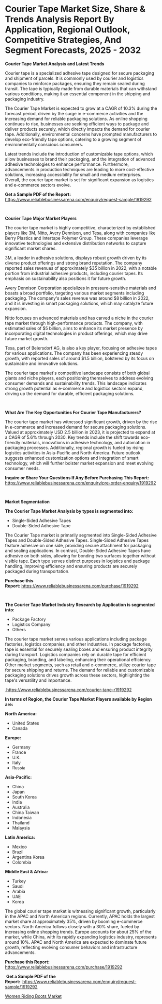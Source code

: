 <p><h1>Courier Tape Market Size, Share & Trends Analysis Report By Application, Regional Outlook, Competitive Strategies, And Segment Forecasts, 2025 - 2032</h1></p><p><strong>Courier Tape Market Analysis and Latest Trends</strong></p>
<p><p>Courier tape is a specialized adhesive tape designed for secure packaging and shipment of parcels. It is commonly used by courier and logistics companies to reinforce packages, ensuring they remain sealed during transit. The tape is typically made from durable materials that can withstand various conditions, making it an essential component in the shipping and packaging industry.</p><p>The Courier Tape Market is expected to grow at a CAGR of 10.3% during the forecast period, driven by the surge in e-commerce activities and the increasing demand for reliable packaging solutions. As online shopping continues to rise, businesses are seeking efficient ways to package and deliver products securely, which directly impacts the demand for courier tape. Additionally, environmental concerns have prompted manufacturers to develop eco-friendly tape options, catering to a growing segment of environmentally conscious consumers.</p><p>Latest trends include the introduction of customizable tape options, which allow businesses to brand their packaging, and the integration of advanced adhesive technologies to enhance performance. Furthermore, advancements in production techniques are leading to more cost-effective solutions, increasing accessibility for small and medium enterprises. Overall, the courier tape market is set for significant expansion as logistics and e-commerce sectors evolve.</p></p>
<p><strong>Get a Sample PDF of the Report:&nbsp;</strong> <a href="https://www.reliablebusinessarena.com/enquiry/request-sample/1919292?utm_campaign=2258&utm_medium=2&utm_source=Github&utm_content=ia&utm_term=08022025&utm_id=courier-tape">https://www.reliablebusinessarena.com/enquiry/request-sample/1919292</a></p>
<p>&nbsp;</p>
<p><strong>Courier Tape Major Market Players</strong></p>
<p><p>The courier tape market is highly competitive, characterized by established players like 3M, Nitto, Avery Dennison, and Tesa, along with companies like Berry Plastics and Intertape Polymer Group. These companies leverage innovative technologies and extensive distribution networks to capture significant market shares.</p><p>3M, a leader in adhesive solutions, displays robust growth driven by its diverse product offerings and strong brand reputation. The company reported sales revenues of approximately $35 billion in 2022, with a notable portion from industrial adhesive products, including courier tapes. Its emphasis on sustainability also positions it for future growth.</p><p>Avery Dennison Corporation specializes in pressure-sensitive materials and boasts a broad portfolio, targeting various market segments including packaging. The company's sales revenue was around $8 billion in 2022, and it is investing in smart packaging solutions, which may catalyze future expansion.</p><p>Nitto focuses on advanced materials and has carved a niche in the courier tape market through high-performance products. The company, with estimated sales of $5 billion, aims to enhance its market presence by incorporating digital technologies in product offerings, which may drive future market growth.</p><p>Tesa, part of Beiersdorf AG, is also a key player, focusing on adhesive tapes for various applications. The company has been experiencing steady growth, with reported sales of around $1.5 billion, bolstered by its focus on sustainable and innovative solutions.</p><p>The courier tape market's competitive landscape consists of both global giants and niche players, each positioning themselves to address evolving consumer demands and sustainability trends. This landscape indicates strong growth potential as e-commerce and logistics sectors expand, driving up the demand for durable, efficient packaging solutions.</p></p>
<p>&nbsp;</p>
<p><strong>What Are The Key Opportunities For Courier Tape Manufacturers?</strong></p>
<p><p>The courier tape market has witnessed significant growth, driven by the rise in e-commerce and increased demand for secure packaging solutions. Valued at approximately USD 2.5 billion in 2023, it is projected to expand at a CAGR of 5.6% through 2030. Key trends include the shift towards eco-friendly materials, innovations in adhesive technology, and automation in packaging processes. Additionally, regional growth is fueled by rising logistics activities in Asia-Pacific and North America. Future outlook suggests enhanced customization options and integration of smart technology, which will further bolster market expansion and meet evolving consumer needs.</p></p>
<p><strong>Inquire or Share Your Questions If Any Before Purchasing This Report:</strong> <a href="https://www.reliablebusinessarena.com/enquiry/pre-order-enquiry/1919292?utm_campaign=2258&utm_medium=2&utm_source=Github&utm_content=ia&utm_term=08022025&utm_id=courier-tape">https://www.reliablebusinessarena.com/enquiry/pre-order-enquiry/1919292</a></p>
<p>&nbsp;</p>
<p><strong>Market Segmentation</strong></p>
<p><strong>The Courier Tape Market Analysis by types is segmented into:</strong></p>
<p><ul><li>Single-Sided Adhesive Tapes</li><li>Double-Sided Adhesive Tape</li></ul></p>
<p><p>The Courier Tape market is primarily segmented into Single-Sided Adhesive Tapes and Double-Sided Adhesive Tapes. Single-Sided Adhesive Tapes feature adhesive on one side, providing secure attachment for packaging and sealing applications. In contrast, Double-Sided Adhesive Tapes have adhesive on both sides, allowing for bonding two surfaces together without visible tape. Each type serves distinct purposes in logistics and package handling, improving efficiency and ensuring products are securely packaged during transportation.</p></p>
<p><strong>Purchase this Report:&nbsp;</strong><a href="https://www.reliablebusinessarena.com/purchase/1919292?utm_campaign=2258&utm_medium=2&utm_source=Github&utm_content=ia&utm_term=08022025&utm_id=courier-tape">https://www.reliablebusinessarena.com/purchase/1919292</a></p>
<p>&nbsp;</p>
<p><strong>The Courier Tape Market Industry Research by Application is segmented into:</strong></p>
<p><ul><li>Package Factory</li><li>Logistics Company</li><li>Others</li></ul></p>
<p><p>The courier tape market serves various applications including package factories, logistics companies, and other industries. In package factories, tape is essential for securely sealing boxes and ensuring product integrity during transport. Logistics companies rely on durable tape for efficient packaging, branding, and labeling, enhancing their operational efficiency. Other market segments, such as retail and e-commerce, utilize courier tape for secure shipping and returns. The demand for reliable and customizable packaging solutions drives growth across these sectors, highlighting the tape's versatility and importance.</p></p>
<p><a href="https://www.reliablebusinessarena.com/courier-tape-r1919292?utm_campaign=2258&utm_medium=2&utm_source=Github&utm_content=ia&utm_term=08022025&utm_id=courier-tape">&nbsp;https://www.reliablebusinessarena.com/courier-tape-r1919292</a></p>
<p><strong>In terms of Region, the Courier Tape Market Players available by Region are:</strong></p>
<p>
    <p> <strong> North America: </strong>
        <ul>
            <li>United States</li>
            <li>Canada</li>
        </ul>
        </p> 
    <p> <strong> Europe: </strong>
        <ul>
            <li>Germany</li>
            <li>France</li>
            <li>U.K.</li>
            <li>Italy</li>
            <li>Russia</li>
        </ul>
        </p> 
    <p> <strong> Asia-Pacific: </strong>
        <ul>
            <li>China</li>
            <li>Japan</li>
            <li>South Korea</li>
            <li>India</li>
            <li>Australia</li>
            <li>China Taiwan</li>
            <li>Indonesia</li>
            <li>Thailand</li>
            <li>Malaysia</li>
        </ul>
        </p> 
    <p> <strong> Latin America: </strong>
        <ul>
            <li>Mexico</li>
            <li>Brazil</li>
            <li>Argentina Korea</li>
            <li>Colombia</li>
        </ul>
        </p> 
    <p> <strong> Middle East & Africa: </strong>
        <ul>
            <li>Turkey</li>
            <li>Saudi</li>
            <li>Arabia</li>
            <li>UAE</li>
            <li>Korea</li>
        </ul>
    </p>
    </p>
<p><p>The global courier tape market is witnessing significant growth, particularly in the APAC and North American regions. Currently, APAC holds the largest market share at approximately 35%, driven by booming e-commerce sectors. North America follows closely with a 30% share, fueled by increasing online shopping trends. Europe accounts for about 25% of the market, while China, with its rapidly expanding logistics industry, represents around 10%. APAC and North America are expected to dominate future growth, reflecting evolving consumer behaviors and infrastructure advancements.</p></p>
<p><strong>Purchase this Report: </strong><a href="https://www.reliablebusinessarena.com/purchase/1919292?utm_campaign=2258&utm_medium=2&utm_source=Github&utm_content=ia&utm_term=08022025&utm_id=courier-tape">https://www.reliablebusinessarena.com/purchase/1919292</a></p>
<p>&nbsp;<strong>Get a Sample PDF of the Report:&nbsp;&nbsp;</strong><a href="https://www.reliablebusinessarena.com/enquiry/request-sample/1919292?utm_campaign=2258&utm_medium=2&utm_source=Github&utm_content=ia&utm_term=08022025&utm_id=courier-tape">https://www.reliablebusinessarena.com/enquiry/request-sample/1919292</a></p>
<p><strong></strong></p>
<p><p><a href="https://github.com/ilonaenterline65/Market-Research-Report-List-1/blob/main/women-riding-boots-market.md?utm_campaign=2258&utm_medium=2&utm_source=Github&utm_content=ia&utm_term=08022025&utm_id=courier-tape">Women Riding Boots Market</a></p></p>